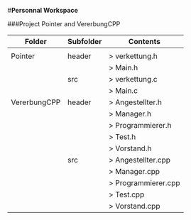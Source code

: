 #**Personnal Workspace**

###Project Pointer and VererbungCPP

 Folder | Subfolder | Contents 
 ------ | --------- | ------- 
 | |  
 Pointer | header | > verkettung.h
 | | | > Main.h
 | | src | > verkettung.c
 | | | > Main.c
 VererbungCPP | header | > Angestellter.h
 | | | > Manager.h
 | | | > Programmierer.h
 | | | > Test.h
 | | | > Vorstand.h
 | | src | > Angestellter.cpp
 | | | > Manager.cpp
 | | | > Programmierer.cpp
 | | | > Test.cpp
 | | | > Vorstand.cpp
